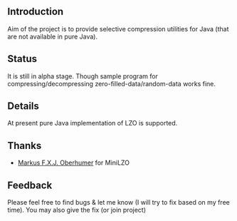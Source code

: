 ## Introduction ##

Aim of the project  is to provide selective compression utilities for Java (that are not available in pure Java).


## Status ##
It is still in alpha stage. Though sample program for compressing/decompressing zero-filled-data/random-data works fine.


## Details ##
At present pure Java implementation of LZO is supported.


## Thanks ##
  * [Markus F.X.J. Oberhumer](http://www.oberhumer.com/opensource/lzo/) for MiniLZO

## Feedback ##
Please feel free to find bugs & let me know (I will try to fix based on my free time). You may also give the fix (or join project)